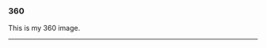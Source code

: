 ### 360

This is my 360 image.

<script src="//360.vizor.io/scripts/embed.js" data-vizorurl="https://360.vizor.io/embed/v/l8kaw" ></script>

***
